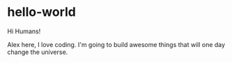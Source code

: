 # hello-world

Hi Humans!

Alex here, I love coding. I'm going to build awesome things that will one day change the universe.
